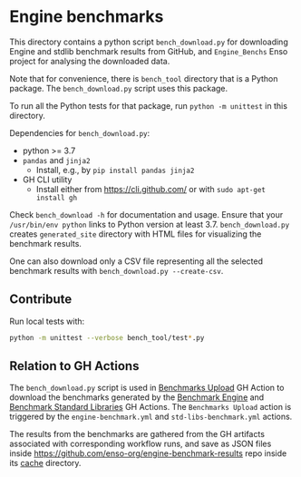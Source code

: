 # Engine benchmarks

This directory contains a python script `bench_download.py` for downloading
Engine and stdlib benchmark results from GitHub, and `Engine_Benchs` Enso
project for analysing the downloaded data.

Note that for convenience, there is `bench_tool` directory that is a Python
package. The `bench_download.py` script uses this package.

To run all the Python tests for that package, run `python -m unittest` in this
directory.

Dependencies for `bench_download.py`:

- python >= 3.7
- `pandas` and `jinja2`
  - Install, e.g., by `pip install pandas jinja2`
- GH CLI utility
  - Install either from https://cli.github.com/ or with
    `sudo apt-get install gh`

Check `bench_download -h` for documentation and usage. Ensure that your
`/usr/bin/env python` links to Python version at least 3.7. `bench_download.py`
creates `generated_site` directory with HTML files for visualizing the benchmark
results.

One can also download only a CSV file representing all the selected benchmark
results with `bench_download.py --create-csv`.

## Contribute

Run local tests with:

```bash
python -m unittest --verbose bench_tool/test*.py
```

## Relation to GH Actions

The `bench_download.py` script is used in
[Benchmarks Upload](https://github.com/enso-org/enso/actions/workflows/bench-upload.yml)
GH Action to download the benchmarks generated by the
[Benchmark Engine](https://github.com/enso-org/enso/actions/workflows/engine-benchmark.yml)
and
[Benchmark Standard Libraries](https://github.com/enso-org/enso/actions/workflows/std-libs-benchmark.yml)
GH Actions. The `Benchmarks Upload` action is triggered by the
`engine-benchmark.yml` and `std-libs-benchmark.yml` actions.

The results from the benchmarks are gathered from the GH artifacts associated
with corresponding workflow runs, and save as JSON files inside
https://github.com/enso-org/engine-benchmark-results repo inside its
[cache](https://github.com/enso-org/engine-benchmark-results/tree/main/cache)
directory.
